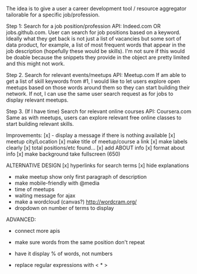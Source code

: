 The idea is to give a user a career development tool / resource aggregator tailorable for a specific job/profession.

Step 1: Search for a job position/profession
API: Indeed.com OR jobs.github.com.
User can search for job positions based on a keyword. Ideally what they get back is not just a list of vacancies but some sort of data product, for example, a list of most frequent words that appear in the job description (hopefully these would be skills). I'm not sure if this would be doable because the snippets they provide in the object are pretty limited and this might not work.

Step 2. Search for relevant events/meetups
API: Meetup.com
If am able to get a list of skill keywords from #1, I would like to let users explore open meetups based on those words around them so they can start building their network. If not, I can use the same user search request as for jobs to display relevant meetups.

Step 3. (If I have time) Search for relevant online courses
API: Coursera.com
Same as with meetups, users can explore relevant free online classes to start building relevant skills.



Improvements:
[x] - display a message if there is nothing available
[x] meetup city/Location
[x] make title of meetup/course a link
[x] make labels clearly
[x] total positions/etc found...
[x] add ABOUT info
[x] format about info
[x] make background take fullscreen (650)

ALTERNATIVE DESIGN
[x] hyperlinks for search terms
[x] hide explanations
- make meetup show only first paragraph of description
- make mobile-friendly with @media
- time of meetups
- waiting message for ajax
- make a wordcloud (canvas?) http://wordcram.org/
- dropdown on number of terms to display

ADVANCED:
- connect more apis

- make sure words from the same position don't repeat
- have it display % of words, not numbers
- replace regular expressions with < * >
